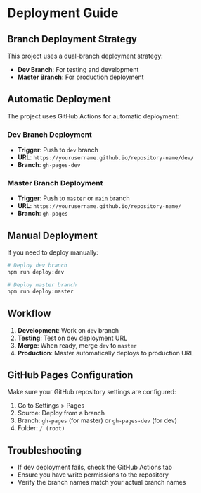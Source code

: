 # Deployment Guide

## Branch Deployment Strategy

This project uses a dual-branch deployment strategy:

- **Dev Branch**: For testing and development
- **Master Branch**: For production deployment

## Automatic Deployment

The project uses GitHub Actions for automatic deployment:

### Dev Branch Deployment
- **Trigger**: Push to `dev` branch
- **URL**: `https://yourusername.github.io/repository-name/dev/`
- **Branch**: `gh-pages-dev`

### Master Branch Deployment  
- **Trigger**: Push to `master` or `main` branch
- **URL**: `https://yourusername.github.io/repository-name/`
- **Branch**: `gh-pages`

## Manual Deployment

If you need to deploy manually:

```bash
# Deploy dev branch
npm run deploy:dev

# Deploy master branch
npm run deploy:master
```

## Workflow

1. **Development**: Work on `dev` branch
2. **Testing**: Test on dev deployment URL
3. **Merge**: When ready, merge `dev` to `master`
4. **Production**: Master automatically deploys to production URL

## GitHub Pages Configuration

Make sure your GitHub repository settings are configured:

1. Go to Settings > Pages
2. Source: Deploy from a branch
3. Branch: `gh-pages` (for master) or `gh-pages-dev` (for dev)
4. Folder: `/ (root)`

## Troubleshooting

- If dev deployment fails, check the GitHub Actions tab
- Ensure you have write permissions to the repository
- Verify the branch names match your actual branch names 